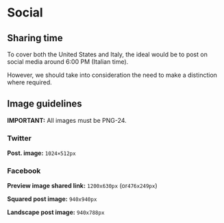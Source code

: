 # Social

## Sharing time 

To cover both the United States and Italy, the ideal would be to post on social media around 6:00 PM 
(Italian time).

However, we should take into consideration the need to make a distinction where required.

## Image guidelines

**IMPORTANT:** All images must be PNG-24.

### Twitter

**Post. image:** `1024×512px`

### Facebook

**Preview image shared link:** `1200x630px` (or`476x249px`)

**Squared post image:** `940x940px`

**Landscape post image:** `940x788px` 
